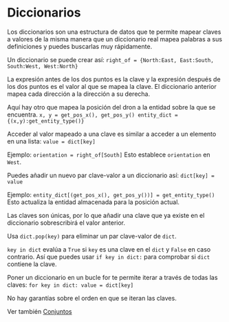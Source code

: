 # Diccionarios
Los diccionarios son una estructura de datos que te permite mapear claves a valores de la misma manera que un diccionario real mapea palabras a sus definiciones y puedes buscarlas muy rápidamente.

Un diccionario se puede crear así:
`right_of = {North:East, East:South, South:West, West:North}`

La expresión antes de los dos puntos es la clave y la expresión después de los dos puntos es el valor al que se mapea la clave.
El diccionario anterior mapea cada dirección a la dirección a su derecha.

Aquí hay otro que mapea la posición del dron a la entidad sobre la que se encuentra.
`x, y = get_pos_x(), get_pos_y()
entity_dict = {(x,y):get_entity_type()}`

Acceder al valor mapeado a una clave es similar a acceder a un elemento en una lista:
`value = dict[key]`

Ejemplo:
`orientation = right_of[South]`
Esto establece `orientation` en `West`.

Puedes añadir un nuevo par clave-valor a un diccionario así:
`dict[key] = value`

Ejemplo:
`entity_dict[(get_pos_x(), get_pos_y())] = get_entity_type()`
Esto actualiza la entidad almacenada para la posición actual.

Las claves son únicas, por lo que añadir una clave que ya existe en el diccionario sobrescribirá el valor anterior.

Usa `dict.pop(key)` para eliminar un par clave-valor de `dict`.

`key in dict` evalúa a `True` si `key` es una clave en el `dict` y `False` en caso contrario.
Así que puedes usar `if key in dict:` para comprobar si `dict` contiene la clave.

Poner un diccionario en un bucle for te permite iterar a través de todas las claves:
`for key in dict:
	value = dict[key]`

No hay garantías sobre el orden en que se iteran las claves.

Ver también [Conjuntos](docs/scripting/sets.md)
